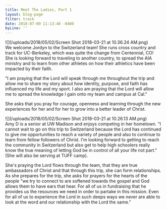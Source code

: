 ```yaml
---
title: Meet The Ladies, Part 1
layout: blog-page
filter: track
date: 2018-07-09 11:13:40 -0400
byLine: ''
---
```

![](/uploads/2018/05/02/Screen Shot 2018-03-21 at 10.36.24 AM.png)  
We welcome Jordyn to the Switzerland team! She runs cross country and track for UC-Berkeley, which was quite the change from Centennial, CO! She is looking forward to traveling to another country, to spread the AIA ministry and to learn from other athletes on how their athletics have been impacted by their faith.  

"I am praying that the Lord will speak through me throughout the trip and allow me to share my story about how identity, purpose, and faith has influenced my life and my sport. I also am praying that the Lord will allow me to spread the knowledge I gain onto my team and campus at Cal."  

She asks that you pray for courage, openness and learning through the new experiences for her and for her to grow into a better leader of Christ.  

![](/uploads/2018/05/02/Screen Shot 2018-03-21 at 10.26.13 AM.png)  
Amy D is a senior at UW Madison and enjoys competing in her hometown.  "I cannot wait to go on this trip to Switzerland because the Lord has continued to give me opportunities to reach a variety of people and also to continue to learn from fellow followers of Christ.  I'm looking forward to getting to reach the community in Switzerland but also get to help high schoolers really know the true meaning of letting God be in control of all your life not part." (She will also be serving at TUFF camp).  

She's praying the Lord flows through the team, that they are true ambassadors of Christ and that through this trip, she can form relationships. As she prepares for the trip, she asks for prayers for the hearts of the people "we try to connect to are softened towards the gospel and God allows them to have ears that hear.  For all of us in fundraising that he provides us the resources we need in order to partake in this mission.  Even for all of us to experience the Lord in such deeps ways we never are able to look at the word and our relationship with the Lord the same."  